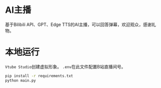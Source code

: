 # AI主播
基于Bilibili API、GPT、Edge TTS的AI主播，可以回答弹幕，欢迎观众，感谢礼物。
# 本地运行
`Vtube Studio`创建虚拟形象。
`.env`在此文件配置B站直播间号。
```bash
pip install -r requirements.txt
python main.py
```
